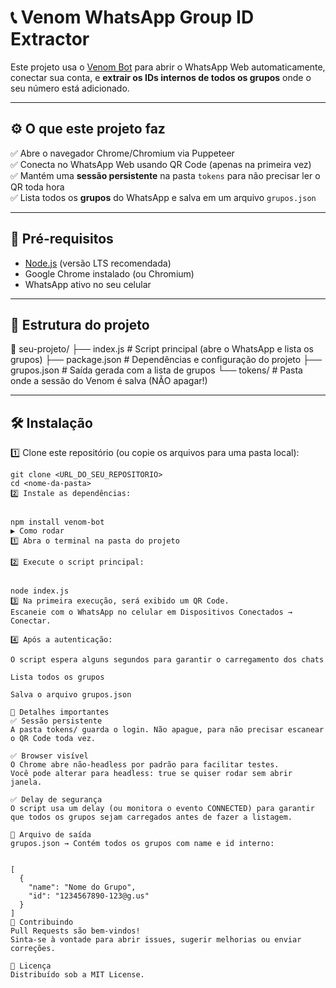
# 📞 Venom WhatsApp Group ID Extractor

Este projeto usa o [Venom Bot](https://github.com/orkestral/venom) para abrir o WhatsApp Web automaticamente, conectar sua conta, e **extrair os IDs internos de todos os grupos** onde o seu número está adicionado.

---

## ⚙️ O que este projeto faz

✅ Abre o navegador Chrome/Chromium via Puppeteer  
✅ Conecta no WhatsApp Web usando QR Code (apenas na primeira vez)  
✅ Mantém uma **sessão persistente** na pasta `tokens` para não precisar ler o QR toda hora  
✅ Lista todos os **grupos** do WhatsApp e salva em um arquivo `grupos.json`

---

## 🚀 Pré-requisitos

- [Node.js](https://nodejs.org/) (versão LTS recomendada)
- Google Chrome instalado (ou Chromium)
- WhatsApp ativo no seu celular

---

## 📂 Estrutura do projeto
📁 seu-projeto/
├── index.js # Script principal (abre o WhatsApp e lista os grupos)
├── package.json # Dependências e configuração do projeto
├── grupos.json # Saída gerada com a lista de grupos
└── tokens/ # Pasta onde a sessão do Venom é salva (NÃO apagar!)



---

## 🛠️ Instalação

1️⃣ Clone este repositório (ou copie os arquivos para uma pasta local):

```
git clone <URL_DO_SEU_REPOSITORIO>
cd <nome-da-pasta>
2️⃣ Instale as dependências:


npm install venom-bot
▶️ Como rodar
1️⃣ Abra o terminal na pasta do projeto

2️⃣ Execute o script principal:


node index.js
3️⃣ Na primeira execução, será exibido um QR Code.
Escaneie com o WhatsApp no celular em Dispositivos Conectados → Conectar.

4️⃣ Após a autenticação:

O script espera alguns segundos para garantir o carregamento dos chats

Lista todos os grupos

Salva o arquivo grupos.json

🧩 Detalhes importantes
✅ Sessão persistente
A pasta tokens/ guarda o login. Não apague, para não precisar escanear o QR Code toda vez.

✅ Browser visível
O Chrome abre não-headless por padrão para facilitar testes.
Você pode alterar para headless: true se quiser rodar sem abrir janela.

✅ Delay de segurança
O script usa um delay (ou monitora o evento CONNECTED) para garantir que todos os grupos sejam carregados antes de fazer a listagem.

📁 Arquivo de saída
grupos.json → Contém todos os grupos com name e id interno:


[
  {
    "name": "Nome do Grupo",
    "id": "1234567890-123@g.us"
  }
]
🤝 Contribuindo
Pull Requests são bem-vindos!
Sinta-se à vontade para abrir issues, sugerir melhorias ou enviar correções.

📜 Licença
Distribuído sob a MIT License.
